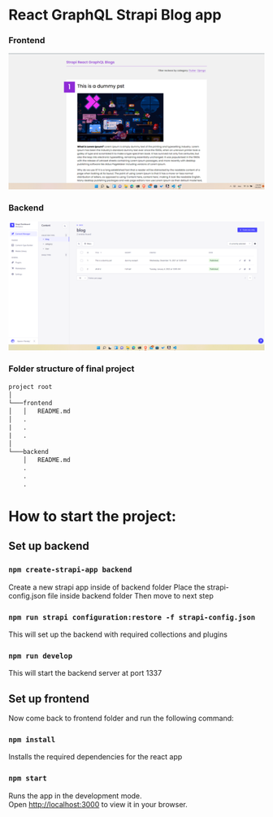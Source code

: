 # React GraphQL Strapi Blog app

### Frontend
![Screenshot 2](./assets/ss2.png)

### Backend
![Screenshot 2](./assets/ss.png)

### Folder structure of final project
```
project root
│
└───frontend
│   │   README.md
│   .
|   .
|   .
│   
└───backend
    │   README.md
    .
    .
    .
```


# How to start the project:

## Set up backend

### `npm create-strapi-app backend`

Create a new strapi app inside of backend folder
Place the strapi-config.json file inside backend folder
Then move to next step

### `npm run strapi configuration:restore -f strapi-config.json`

This will set up the backend with required collections and plugins

### `npm run develop`
This will start the backend server at port 1337

## Set up frontend

Now come back to frontend folder and run the following command:

### `npm install`

Installs the required dependencies for the react app


### `npm start`

Runs the app in the development mode.\
Open [http://localhost:3000](http://localhost:3000) to view it in your browser.
